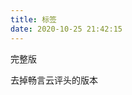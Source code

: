 ```yaml
---
title: 标签
date: 2020-10-25 21:42:15
---
```


完整版
<!-- 只需将下面代码放到希望展示的地方即可  -->
<!-- <a href="https://cy-cdn.kuaizhan.com/api/labs/hotnewswall/load?client_id=cyuwy52wp">畅言云评新闻墙</a> -->

去掉畅言云评头的版本
<!-- 代码1：放在页面需要展示的位置  -->
<!-- 如果您配置过sourceid，建议在div标签中配置sourceid、cid(分类id)，没有请忽略  -->
<div id="cyHotnewswall" role="cylabs" data-use="hotnewswall"></div>
<!-- 代码2：用来读取评论框配置，此代码需放置在代码1之后。 -->
<!-- 如果当前页面有评论框，代码2请勿放置在评论框代码之前。 -->
<!-- 如果页面同时使用多个实验室项目，以下代码只需要引入一次，只配置上面的div标签即可 -->
<!-- 如需修改默认配置，请到cy-cdn.kuaizhan.com后台进行配置 -->
<script type="text/javascript" charset="utf-8" src="https://cy-cdn.kuaizhan.com/js/??lib/jquery.js,changyan.labs.js?appid=cyuwy52wp"></script>